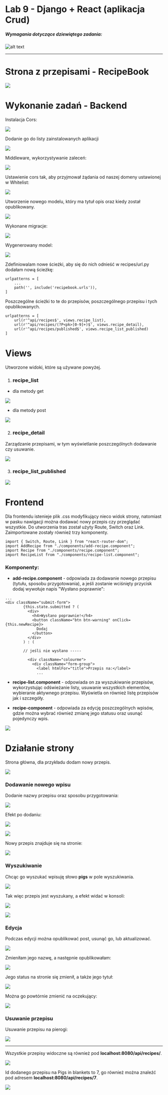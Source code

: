 # Lab 9 - Django + React (aplikacja Crud)

####
##### Wymagania dotyczące dziewiątego zadania:
####

![alt text](https://i.imgur.com/7U7n4ve.png)  


---
# Strona z przepisami - RecipeBook

![](https://i.imgur.com/a0hQMhl.png)

# Wykonanie zadań - Backend

Instalacja Cors:

![](https://i.imgur.com/GgJKii5.png)

Dodanie go do listy zainstalowanych aplikacji

![](https://i.imgur.com/QpHUKDr.png)

Middleware, wykorzystywanie zaleceń:

![](https://i.imgur.com/egTOwv8.png)

Ustawienie cors tak, aby przyjmował żądania od naszej domeny ustawionej w Whitelist:

![](https://i.imgur.com/MEOcWmR.png)

Utworzenie nowego modelu, który ma tytuł opis oraz kiedy został opublikowany.

![](https://i.imgur.com/q5LOuQD.png)

Wykonane migracje:

![](https://i.imgur.com/doUzQPx.png)

Wygenerowany model:

![](https://i.imgur.com/S6flJYk.png)

Zdefiniowalam nowe ścieżki, aby się do nich odnieść w recipes/url.py dodałam nową ścieżkę:
```
urlpatterns = [
    ...
    path('', include('recipebook.urls')),
]
```
Poszczególne ścieżki to te do przepisów, poszczególnego przepisu i tych opublikowanych.
```
urlpatterns = [ 
    url(r'^api/recipes$', views.recipe_list),
    url(r'^api/recipes/(?P<pk>[0-9]+)$', views.recipe_detail),
    url(r'^api/recipes/published$', views.recipe_list_published)
]
```
# Views
Utworzone widoki, które są używane powyżej.

1. ### recipe_list

- dla metody get

![](https://i.imgur.com/JcgE644.png)

- dla metody post

![](https://i.imgur.com/mgTQJqS.png)

2. ### recipe_detail

Zarządzanie przepisami, w tym wyświetlanie poszczególnych dodawanie czy usuwanie.

![](https://i.imgur.com/G7dmZeN.png)

3. ### recipe_list_published 

![](https://i.imgur.com/IpxLtMl.png)

# Frontend

Dla frontendu istenieje plik .css modyfikujący nieco widok strony, natomiast w pasku nawigacji można dodawać nowy przepis czy przeglądać wszystkie. Do utworzenia tras został użyty Route, Switch oraz Link. Zaimportowane zostały również trzy komponenty.
```
import { Switch, Route, Link } from "react-router-dom";
import AddRecipe from "./components/add-recipe.component";
import Recipe from "./components/recipe.component";
import RecipeList from "./components/recipe-list.component";
```
### Komponenty:
- **add-recipe.component** - odpowiada za dodawanie nowego przepisu (tytułu, sposobu przygotowania), a jeśli zostanie wciśnięty przycisk dodaj wywołuje napis "Wysłano poprawnie":
```
...
<div className="submit-form">
        {this.state.submitted ? (
          <div>
            <h4>Wysłano poprawnie!</h4>
            <button className="btn btn-warning" onClick={this.newRecipe}>
              Dodaj
            </button>
          </div>
        ) : (
        
        // jeśli nie wysłano -----
        
          <div className="colourme">
            <div className="form-group">
              <label htmlFor="title">Przepis na:</label>
              ...
```

- **recipe-list.component** - odpowiada on za wyszukiwanie przepisów, wykorzystując odświeżanie listy, usuwanie wszystkich elementów, wybieranie aktywnego przepisu. Wyświetla on również listę przepisów jak i szczegóły. 

- **recipe-component** - odpowiada za edycję poszczególnych wpisów, gdzie można wybrać również zmianę jego statusu oraz usunąć pojedynczy wpis.

![](https://i.imgur.com/IHAwtt0.png)

# Działanie strony

Strona główna, dla przykładu dodam nowy przepis.

![](https://i.imgur.com/vmNtwQr.png)

### Dodawanie nowego wpisu

Dodanie nazwy przepisu oraz sposobu przygotowania:

![](https://i.imgur.com/TRVqv6f.png)

Efekt po dodaniu:

![](https://i.imgur.com/ghQp1Vu.png)

![](https://i.imgur.com/VRiJFvH.png)

Nowy przepis znajduje się na stronie:

![](https://i.imgur.com/2h3EvJS.png)

### Wyszukiwanie

Chcąc go wyszukać wpisuję słowo **pigs** w pole wyszukiwania.

![](https://i.imgur.com/4qXOhpf.gif)

Tak więc przepis jest wyszukany, a efekt widać w konsoli:

![](https://i.imgur.com/Ew52c2f.png)

![](https://i.imgur.com/pVtZd2N.png)

### Edycja

Podczas edycji można opublikować post, usunąć go, lub aktualizować.

![](https://i.imgur.com/0MhHsLN.png)

Zmieniłam jego nazwę, a następnie opublikowałam:

![](https://i.imgur.com/YaMX3QL.png)

Jego status na stronie się zmienił, a także jego tytuł:

![](https://i.imgur.com/rNWUpaG.png)

Można go powtórnie zmienić na oczekujący:

![](https://i.imgur.com/vOHBGoZ.gif)

### Usuwanie przepisu

Usuwanie przepisu na pierogi:

![](https://i.imgur.com/tpIpl3Q.gif)  


---

Wszystkie przepisy widoczne są również pod **localhost:8080/api/recipes/**.

![](https://i.imgur.com/ZCTswjC.png)

Id dodanego przepisu na Pigs in blankets to 7, go również można znaleźć pod adresem **localhost:8080/api/recipes/7**.

![](https://i.imgur.com/YJmDhEH.png)